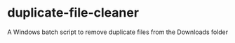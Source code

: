 # duplicate-file-cleaner
A Windows batch script to remove duplicate files from the Downloads folder
